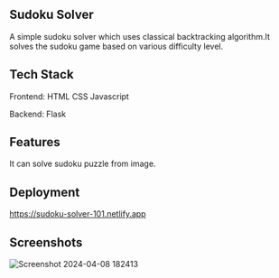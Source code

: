 ## Sudoku Solver
A simple sudoku solver which uses classical backtracking algorithm.It solves the sudoku game based on various difficulty level.


## Tech Stack
Frontend: 
HTML
CSS 
Javascript

Backend:
Flask

## Features
It can solve sudoku puzzle from image.


## Deployment

 https://sudoku-solver-101.netlify.app

## Screenshots
![Screenshot 2024-04-08 182413](https://github.com/sharavak/Sudoku-Solver/assets/86647111/1e22c4b3-1cec-4a09-94b9-483955a1b17c)

